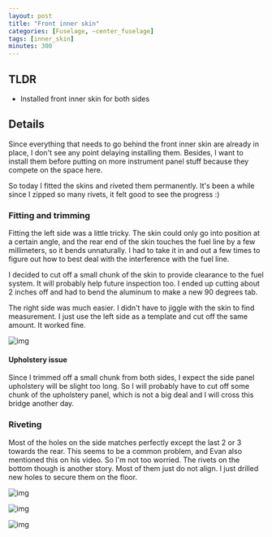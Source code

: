 ```yaml
---
layout: post
title: "Front inner skin"
categories: [Fuselage, ~center_fuselage]
tags: [inner_skin]
minutes: 300
---
```


## TLDR

- Installed front inner skin for both sides

## Details

Since everything that needs to go behind the front inner skin are already in place, I don't see any point delaying installing them. Besides, I want to install them before putting on more instrument panel stuff because they compete on the space here.

So today I fitted the skins and riveted them permanently. It's been a while since I zipped so many rivets, it felt good to see the progress :)

### Fitting and trimming

Fitting the left side was a little tricky. The skin could only go into position at a certain angle, and the rear end of the skin touches the fuel line by a few millimeters, so it bends unnaturally. I had to take it in and out a few times to figure out how to best deal with the interference with the fuel line.

I decided to cut off a small chunk of the skin to provide clearance to the fuel system. It will probably help future inspection too. I ended up cutting about 2 inches off and had to bend the aluminum to make a new 90 degrees tab.

The right side was much easier. I didn't have to jiggle with the skin to find measurement. I just use the left side as a template and cut off the same amount. It worked fine.

![img](https://lh3.googleusercontent.com/pw/AP1GczMX4fCCG9o3jmib2vu7DVNvEZPibTKAyfOekn3HaLy_2q6YKQBVYBh3a260-iWbMXZ0uXOvHG1fecJRA4Rxmnt9iDdDbx6peSzaqwXJZkEaLTz46L-lxKc1pqqPxtYfVGUw7UrI3QiM9-zwXQo7bkpecg=w2282-h1712-s-no-gm?authuser=0)

#### Upholstery issue

Since I trimmed off a small chunk from both sides, I expect the side panel upholstery will be slight too long. So I will probably have to cut off some chunk of the upholstery panel, which is not a big deal and I will cross this bridge another day.

### Riveting

Most of the holes on the side matches perfectly except the last 2 or 3 towards the rear. This seems to be a common problem, and Evan also mentioned this on his video. So I'm not too worried. The rivets on the bottom though is another story. Most of them just do not align. I just drilled new holes to secure them on the floor.

![img](https://lh3.googleusercontent.com/pw/AP1GczOa0Qdm3QOyGhheY_Ot22DD4Y_eEIu_RIIb6qOyYtJVJvowYcovmf5a7pKe_yoOcHiNjNc1hgtuYbNg6JRazyAc2ZmYZzC8k2Ss2QFyEvhOi_sq-M17IxY7zCwTRyg2AYGObLkhe3wXatdyqLJSzkcbtA=w2282-h1712-s-no-gm?authuser=0)

![img](https://lh3.googleusercontent.com/pw/AP1GczOFXdhwS4A8BglwU6XVe-XPRV3igZYmi-X4k2wEmlGB5OOt1PgKh1PibaDAXcOms7cGJO4BxwR5xQD0qDen6vDTSKiheCXJDGRlDXAB0cg1jY4Q9VocWiKl6NWspG-VCsGXJErN0Cp62pYnvsVheQOxQg=w1284-h1712-s-no-gm?authuser=0)

![img](https://lh3.googleusercontent.com/pw/AP1GczO7BJPza1cxAWpccP-xevEExO8B1yxogg8cPkuibTJfscimHCEGifJDQPBvJFQssFs6P3jqUazBhRlxhvbdczsBrxA4dvqI8dmiwyibKIpNEkx6-iXUA_ruEe1cvNILedBqJt7eG7fnECpK0m3R-e-CSg=w2282-h1712-s-no-gm?authuser=0)
